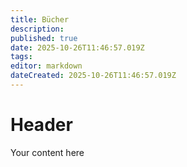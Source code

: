 ```yaml
---
title: Bücher
description: 
published: true
date: 2025-10-26T11:46:57.019Z
tags: 
editor: markdown
dateCreated: 2025-10-26T11:46:57.019Z
---
```


# Header
Your content here